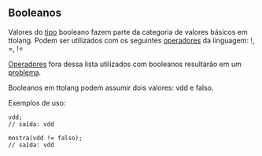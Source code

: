 ## Booleanos 

Valores do [tipo](tipos) booleano fazem parte da categoria de valores básicos em ttolang. Podem ser utilizados com os seguintes [operadores](operadores) da linguagem: 
!, =, !=

[Operadores](operadores) fora dessa lista utilizados com booleanos resultarão em um [problema](problema). 

Booleanos em ttolang podem assumir dois valores: vdd e falso. 

Exemplos de uso:
 ```
vdd;
// saída: vdd

mostra(vdd != falso);
// saída: vdd

```
